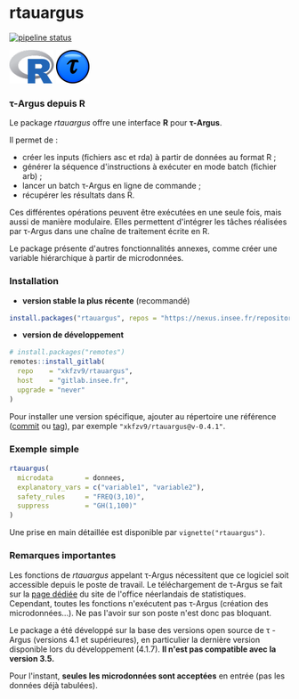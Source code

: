 rtauargus
=========

<!-- badges: start -->
[![pipeline status](https://gitlab.insee.fr/xkfzv9/rtauargus/badges/master/pipeline.svg)](https://gitlab.insee.fr/xkfzv9/rtauargus/-/pipelines)
<!-- badges: end -->

![](vignettes/R_logo_small.png) ![](vignettes/TauBall2_small.png)

### τ-Argus depuis R

Le package *rtauargus* offre une interface **R** pour **τ-Argus**.

Il permet de :

-   créer les inputs (fichiers asc et rda) à partir de données au format R ;
-   générer la séquence d'instructions à exécuter en mode batch (fichier arb) ;
-   lancer un batch τ-Argus en ligne de commande ;
-   récupérer les résultats dans R.

Ces différentes opérations peuvent être exécutées en une seule fois, mais aussi de manière modulaire. Elles permettent d'intégrer les tâches réalisées par τ-Argus dans une chaîne de traitement écrite en R.

Le package présente d'autres fonctionnalités annexes, comme créer une variable hiérarchique à partir de microdonnées.

### Installation

* **version stable la plus récente** (recommandé)
```r
install.packages("rtauargus", repos = "https://nexus.insee.fr/repository/r-public")
```

* **version de développement**
```r
# install.packages("remotes")
remotes::install_gitlab(
  repo    = "xkfzv9/rtauargus",
  host    = "gitlab.insee.fr",
  upgrade = "never"
)
```

Pour installer une version spécifique, ajouter au répertoire une référence
([commit](https://gitlab.insee.fr/xkfzv9/rtauargus/-/commits/master) ou
[tag](https://gitlab.insee.fr/xkfzv9/rtauargus/-/tags)),
par exemple `"xkfzv9/rtauargus@v-0.4.1"`.


### Exemple simple

``` r
rtauargus(
  microdata        = donnees,
  explanatory_vars = c("variable1", "variable2"),
  safety_rules     = "FREQ(3,10)",
  suppress         = "GH(1,100)"
)
```

Une prise en main détaillée est disponible par `vignette("rtauargus")`.

### Remarques importantes

Les fonctions de *rtauargus* appelant τ-Argus nécessitent que ce logiciel soit accessible depuis le poste de travail. Le téléchargement de τ-Argus se fait sur la [page dédiée](http://neon.vb.cbs.nl/casc/tau.htm) du site de l'office néerlandais de statistiques. Cependant, toutes les fonctions n'exécutent pas τ-Argus (création des microdonnées...). Ne pas l'avoir sur son poste n'est donc pas bloquant.

Le package a été développé sur la base des versions open source de τ -Argus (versions 4.1 et supérieures), en particulier la dernière version disponible lors du développement (4.1.7). **Il n'est pas compatible avec la version 3.5.**

Pour l'instant, **seules les microdonnées sont acceptées** en entrée (pas les données déjà tabulées).
